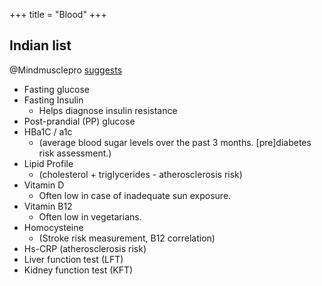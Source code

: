 +++
title = "Blood"
+++


## Indian list

@Mindmusclepro [suggests](https://twitter.com/mindmusclepro/status/1656909608215252994)

- Fasting glucose
- Fasting Insulin
  - Helps diagnose insulin resistance
- Post-prandial (PP) glucose
- HBa1C / a1c 
  - (average blood sugar levels over the past 3 months. [pre]diabetes risk assessment.)
- Lipid Profile 
  - (cholesterol + triglycerides - atherosclerosis risk)
- Vitamin D
  - Often low in case of inadequate sun exposure.
- Vitamin B12
  - Often low in vegetarians.
- Homocysteine
  - (Stroke risk measurement, B12 correlation)
- Hs-CRP (atherosclerosis risk)
- Liver function test (LFT)
- Kidney function test (KFT)
